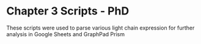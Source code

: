 # Chapter 3 Scripts - PhD #

These scripts were used to parse various light chain expression for further analysis in Google Sheets and GraphPad Prism
